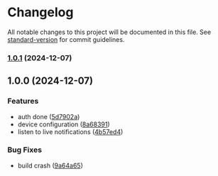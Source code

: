 # Changelog

All notable changes to this project will be documented in this file. See [standard-version](https://github.com/conventional-changelog/standard-version) for commit guidelines.

### [1.0.1](https://github.com/conradbekondo/chattr/compare/v1.0.0...v1.0.1) (2024-12-07)

## 1.0.0 (2024-12-07)


### Features

* auth done ([5d7902a](https://github.com/conradbekondo/chattr/commit/5d7902a7be296fb135b8b0a3f519c15f676f6a89))
* device configuration ([8a68391](https://github.com/conradbekondo/chattr/commit/8a68391de9e74b5263557bd74c12a9f9072e9d2e))
* listen to live notifications ([4b57ed4](https://github.com/conradbekondo/chattr/commit/4b57ed489e5912d7c30528c9977dcf09826bb17f))


### Bug Fixes

* build crash ([9a64a65](https://github.com/conradbekondo/chattr/commit/9a64a65fe78f600334fc37a58945b129133dc53f))
